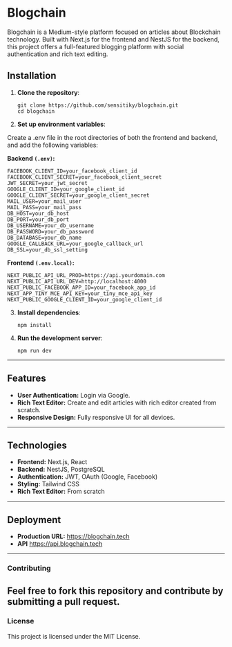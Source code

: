 # Blogchain

Blogchain is a Medium-style platform focused on articles about Blockchain technology. Built with Next.js for the frontend and NestJS for the backend, this project offers a full-featured blogging platform with social authentication and rich text editing.

## Installation

1. **Clone the repository**:

    ```
    git clone https://github.com/sensitiky/blogchain.git
    cd blogchain
    ```
    
2. **Set up environment variables**:

Create a .env file in the root directories of both the frontend and backend, and add the following variables:

**Backend `(.env)`:**

    FACEBOOK_CLIENT_ID=your_facebook_client_id
    FACEBOOK_CLIENT_SECRET=your_facebook_client_secret
    JWT_SECRET=your_jwt_secret
    GOOGLE_CLIENT_ID=your_google_client_id
    GOOGLE_CLIENT_SECRET=your_google_client_secret
    MAIL_USER=your_mail_user
    MAIL_PASS=your_mail_pass
    DB_HOST=your_db_host
    DB_PORT=your_db_port
    DB_USERNAME=your_db_username
    DB_PASSWORD=your_db_password
    DB_DATABASE=your_db_name
    GOOGLE_CALLBACK_URL=your_google_callback_url
    DB_SSL=your_db_ssl_setting

**Frontend `(.env.local)`:**

    NEXT_PUBLIC_API_URL_PROD=https://api.yourdomain.com
    NEXT_PUBLIC_API_URL_DEV=http://localhost:4000
    NEXT_PUBLIC_FACEBOOK_APP_ID=your_facebook_app_id
    NEXT_APP_TINY_MCE_API_KEY=your_tiny_mce_api_key
    NEXT_PUBLIC_GOOGLE_CLIENT_ID=your_google_client_id

3. **Install dependencies**:

    ```
    npm install

4. **Run the development server**:
    
    ```
    npm run dev
---

## Features

- **User Authentication:** Login via Google.
- **Rich Text Editor:** Create and edit articles with rich editor created from scratch.
- **Responsive Design:** Fully responsive UI for all devices.
---
## Technologies

- **Frontend:** Next.js, React
- **Backend:** NestJS, PostgreSQL
- **Authentication:** JWT, OAuth (Google, Facebook)
- **Styling:** Tailwind CSS
- **Rich Text Editor:** From scratch
---
## Deployment
- **Production URL:** https://blogchain.tech
- **API** https://api.blogchain.tech
---
### Contributing

Feel free to fork this repository and contribute by submitting a pull request.
---

### License

This project is licensed under the MIT License.

